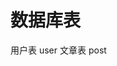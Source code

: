 # 数据库表
用户表 user
文章表 post 
<!-- 类别表 category
标签表 tag
应用表 app
公告表 notice
留言表 message
评论表 comment
统计表 stat
日志表 log -->
